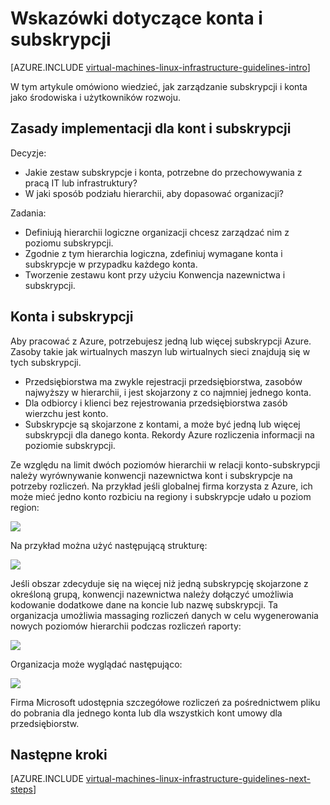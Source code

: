 <properties
    pageTitle="Subskrypcja i wskazówki dotyczące konta | Microsoft Azure"
    description="Informacje na temat ważnych wskazówek projektowania i wdrażania dla kont Azure i subskrypcji."
    documentationCenter=""
    services="virtual-machines-linux"
    authors="iainfoulds"
    manager="timlt"
    editor=""
    tags="azure-resource-manager"/>

<tags
    ms.service="virtual-machines-linux"
    ms.workload="infrastructure-services"
    ms.tgt_pltfrm="vm-linux"
    ms.devlang="na"
    ms.topic="article"
    ms.date="09/08/2016"
    ms.author="iainfou"/>

# <a name="subscription-and-accounts-guidelines"></a>Wskazówki dotyczące konta i subskrypcji

[AZURE.INCLUDE [virtual-machines-linux-infrastructure-guidelines-intro](../../includes/virtual-machines-linux-infrastructure-guidelines-intro.md)] 

W tym artykule omówiono wiedzieć, jak zarządzanie subskrypcji i konta jako środowiska i użytkowników rozwoju.


## <a name="implementation-guidelines-for-subscriptions-and-accounts"></a>Zasady implementacji dla kont i subskrypcji

Decyzje:

- Jakie zestaw subskrypcje i konta, potrzebne do przechowywania z pracą IT lub infrastruktury?
- W jaki sposób podziału hierarchii, aby dopasować organizacji?

Zadania:

- Definiują hierarchii logiczne organizacji chcesz zarządzać nim z poziomu subskrypcji.
- Zgodnie z tym hierarchia logiczna, zdefiniuj wymagane konta i subskrypcje w przypadku każdego konta.
- Tworzenie zestawu kont przy użyciu Konwencja nazewnictwa i subskrypcji.


## <a name="subscriptions-and-accounts"></a>Konta i subskrypcji

Aby pracować z Azure, potrzebujesz jedną lub więcej subskrypcji Azure. Zasoby takie jak wirtualnych maszyn lub wirtualnych sieci znajdują się w tych subskrypcji.

- Przedsiębiorstwa ma zwykle rejestracji przedsiębiorstwa, zasobów najwyższy w hierarchii, i jest skojarzony z co najmniej jednego konta.
- Dla odbiorcy i klienci bez rejestrowania przedsiębiorstwa zasób wierzchu jest konto.
- Subskrypcje są skojarzone z kontami, a może być jedną lub więcej subskrypcji dla danego konta. Rekordy Azure rozliczenia informacji na poziomie subskrypcji.

Ze względu na limit dwóch poziomów hierarchii w relacji konto-subskrypcji należy wyrównywanie konwencji nazewnictwa kont i subskrypcje na potrzeby rozliczeń. Na przykład jeśli globalnej firma korzysta z Azure, ich może mieć jedno konto rozbiciu na regiony i subskrypcje udało u poziom region:

![](./media/virtual-machines-common-infrastructure-service-guidelines/sub01.png)

Na przykład można użyć następującą strukturę:

![](./media/virtual-machines-common-infrastructure-service-guidelines/sub02.png)

Jeśli obszar zdecyduje się na więcej niż jedną subskrypcję skojarzone z określoną grupą, konwencji nazewnictwa należy dołączyć umożliwia kodowanie dodatkowe dane na koncie lub nazwę subskrypcji. Ta organizacja umożliwia massaging rozliczeń danych w celu wygenerowania nowych poziomów hierarchii podczas rozliczeń raporty:

![](./media/virtual-machines-common-infrastructure-service-guidelines/sub03.png)

Organizacja może wyglądać następująco:

![](./media/virtual-machines-common-infrastructure-service-guidelines/sub04.png)

Firma Microsoft udostępnia szczegółowe rozliczeń za pośrednictwem pliku do pobrania dla jednego konta lub dla wszystkich kont umowy dla przedsiębiorstw.


## <a name="next-steps"></a>Następne kroki

[AZURE.INCLUDE [virtual-machines-linux-infrastructure-guidelines-next-steps](../../includes/virtual-machines-linux-infrastructure-guidelines-next-steps.md)] 